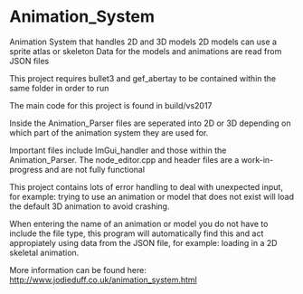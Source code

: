 # Animation_System
Animation System that handles 2D and 3D models
2D models can use a sprite atlas or skeleton
Data for the models and animations are read from JSON files

This project requires bullet3 and gef_abertay to be contained within the same folder in order to run

The main code for this project is found in build/vs2017

Inside the Animation_Parser files are seperated into 2D or 3D depending on which part of the animation
system they are used for.

Important files include ImGui_handler and those within the Animation_Parser.
The node_editor.cpp and header files are a work-in-progress and are not fully functional

This project contains lots of error handling to deal with unexpected input, for example: trying to use
an animation or model that does not exist will load the default 3D animation to avoid crashing.

When entering the name of an animation or model you do not have to include the file type, this program
will automatically find this and act appropiately using data from the JSON file, for example:
loading in a 2D skeletal animation.

More information can be found here: http://www.jodieduff.co.uk/animation_system.html